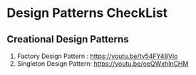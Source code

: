 # Design Patterns CheckList 

## Creational Design Patterns
1. Factory Design Pattern : https://youtu.be/tv54FY48Vio
2. Singleton Design Pattern: https://youtu.be/oeQWxhlnCHM